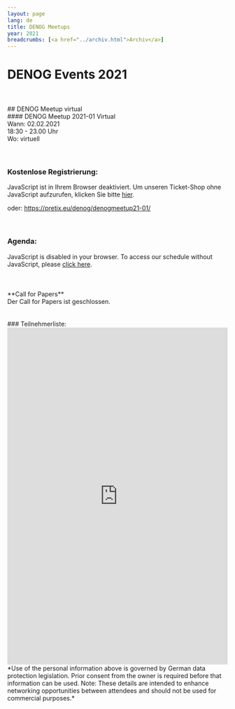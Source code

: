```yaml
---
layout: page
lang: de
title: DENOG Meetups
year: 2021
breadcrumbs: [<a href="../archiv.html">Archiv</a>]
---
```



# DENOG Events 2021
<br>
<br>
## DENOG Meetup virtual
<br>
#### DENOG Meetup 2021-01 Virtual<br>
Wann: 02.02.2021<br>
18:30 - 23.00 Uhr<br>
Wo: virtuell<br>
<br>
<br>

### Kostenlose Registrierung: 

<pretix-widget event="https://pretix.eu/denog/denogmeetup21-01/"></pretix-widget>
<noscript>
   <div class="pretix-widget">
        <div class="pretix-widget-info-message">
            JavaScript ist in Ihrem Browser deaktiviert. Um unseren Ticket-Shop ohne JavaScript aufzurufen, klicken Sie bitte <a target="_blank" rel="noopener" href="https://pretix.eu/denog/denogmeetup21-01/">hier</a>.
        </div>
    </div>
</noscript>

oder: <a href='https://pretix.eu/denog/denogmeetup21-01/' target='_new'>https://pretix.eu/denog/denogmeetup21-01/</a>
<br>
<br>
<br>

### Agenda: 

<pretalx-schedule event-url="https://pretalx.denog.de/meetup-2021-01/" locale="de" format="list" style="--pretalx-clr-primary: #3aa57c"></pretalx-schedule>
<noscript>
   <div class="pretalx-widget">
        <div class="pretalx-widget-info-message">
            JavaScript is disabled in your browser. To access our schedule without JavaScript,
            please <a target="_blank" href="https://pretalx.denog.de/meetup-2021-01/schedule/">click here</a>.
        </div>
    </div>
</noscript>
<br>
<br>
<br>
**Call for Papers**<br>
Der Call for Papers ist geschlossen.
<br>
<br>
<br>
### Teilnehmerliste:

<iframe src="https://www.denog.de/pretix-attendeelist/" width="100%" height="768" frameborder="0" scrolling="yes" marginheight="0" marginwidth="0" name="Attendeelist" title="DENOG12 Attendees">
  <!-- Textalternativen werden nicht unterstützt -->
</iframe>
<br>
*Use of the personal information above is governed by German data protection legislation. Prior consent from the owner is required before that information can be used. Note: These details are intended to enhance networking opportunities between attendees and should not be used for commercial purposes.*

